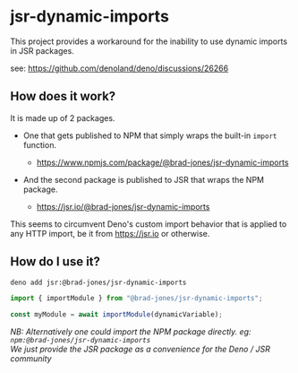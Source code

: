 # jsr-dynamic-imports

This project provides a workaround for the inability to use dynamic imports in JSR packages.

see: <https://github.com/denoland/deno/discussions/26266>

## How does it work?

It is made up of 2 packages.

- One that gets published to NPM that simply wraps the built-in `import` function.
  - <https://www.npmjs.com/package/@brad-jones/jsr-dynamic-imports>

- And the second package is published to JSR that wraps the NPM package.
  - <https://jsr.io/@brad-jones/jsr-dynamic-imports>

This seems to circumvent Deno's custom import behavior that is applied to any
HTTP import, be it from <https://jsr.io> or otherwise.

## How do I use it?

```sh
deno add jsr:@brad-jones/jsr-dynamic-imports
```

```ts
import { importModule } from "@brad-jones/jsr-dynamic-imports";

const myModule = await importModule(dynamicVariable);
```

_NB: Alternatively one could import the NPM package directly. eg: `npm:@brad-jones/jsr-dynamic-imports`\
We just provide the JSR package as a convenience for the Deno / JSR community_
